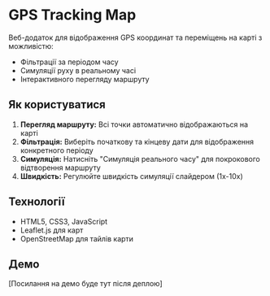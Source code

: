 # GPS Tracking Map

Веб-додаток для відображення GPS координат та переміщень на карті з можливістю:
- Фільтрації за періодом часу
- Симуляції руху в реальному часі
- Інтерактивного перегляду маршруту

## Як користуватися

1. **Перегляд маршруту:** Всі точки автоматично відображаються на карті
2. **Фільтрація:** Виберіть початкову та кінцеву дати для відображення конкретного періоду
3. **Симуляція:** Натисніть "Симуляція реального часу" для покрокового відтворення маршруту
4. **Швидкість:** Регулюйте швидкість симуляції слайдером (1x-10x)

## Технології

- HTML5, CSS3, JavaScript
- Leaflet.js для карт
- OpenStreetMap для тайлів карти

## Демо

[Посилання на демо буде тут після деплою]